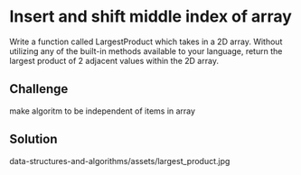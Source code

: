 # Insert and shift middle index of array

Write a function called LargestProduct which takes in a 2D array. Without utilizing any of the built-in methods available to your language, return the largest product of 2 adjacent values within the 2D array.

## Challenge

make algoritm to be independent of items in array


## Solution

data-structures-and-algorithms/assets/largest_product.jpg
